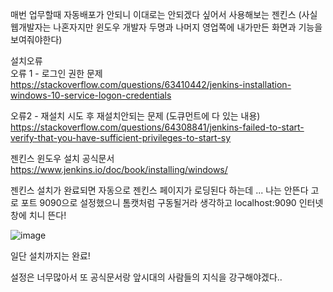 매번 업무할때 자동배포가 안되니 이대로는 안되겠다 싶어서 사용해보는 젠킨스 (사실 웹개발자는 나혼자지만 윈도우 개발자 두명과 나머지 영업쪽에 내가만든 화면과 기능을 보여줘야한다)

설치오류   
오류 1 - 로그인 권한 문제   
https://stackoverflow.com/questions/63410442/jenkins-installation-windows-10-service-logon-credentials  

오류2 - 재설치 시도 후 재설치안되는 문제   (도큐먼트에 다 있는 내용)
https://stackoverflow.com/questions/64308841/jenkins-failed-to-start-verify-that-you-have-sufficient-privileges-to-start-sy  

 젠킨스 윈도우 설치 공식문서 https://www.jenkins.io/doc/book/installing/windows/  
 
젠킨스 설치가 완료되면 자동으로 젠킨스 페이지가 로딩된다 하는데 ... 나는 안뜬다 고로 포트 9090으로 설정했으니 톰캣처럼 구동될거라 생각하고 localhost:9090 인터넷창에 치니 뜬다!  

![image](https://user-images.githubusercontent.com/97571604/230400865-89786a6e-b41b-4139-ab67-efb19e88dd9e.png)
  
 일단 설치까지는 완료!
 
 설정은 너무많아서 또 공식문서랑 앞시대의 사람들의 지식을 강구해야겠다..
